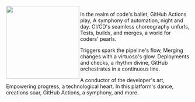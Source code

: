 <img align="left" height="200" src="https://octodex.github.com/images/welcometocat.png">

In the realm of code's ballet, GitHub Actions play,
A symphony of automation, night and day.
CI/CD's seamless choreography unfurls,
Tests, builds, and merges, a world for coders' pearls.

Triggers spark the pipeline's flow,
Merging changes with a virtuoso's glow.
Deployments and checks, a rhythm divine,
GitHub orchestrates in a continuous line.

A conductor of the developer's art,
Empowering progress, a technological heart.
In this platform's dance, creations soar,
GitHub Actions, a symphony, and more.
